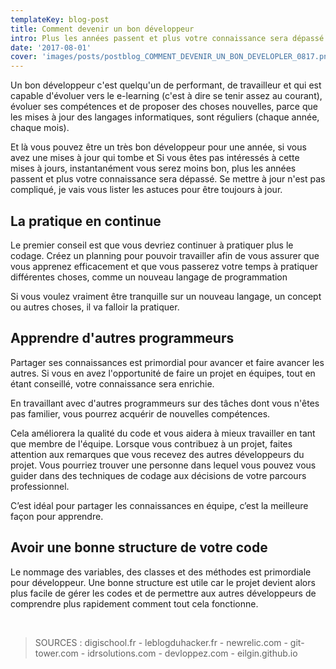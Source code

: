 ```yaml
---
templateKey: blog-post
title: Comment devenir un bon développeur
intro: Plus les années passent et plus votre connaissance sera dépassé. Se mettre à jour n'est pas compliqué, je vais vous lister les astuces pour être toujours à jour.
date: '2017-08-01'
cover: 'images/posts/postblog_COMMENT_DEVENIR_UN_BON_DEVELOPLER_0817.png'
---
```


Un bon développeur c'est quelqu'un de performant, de travailleur et qui est capable d'évoluer vers le e-learning (c'est à dire se tenir assez au courant), évoluer ses compétences et de proposer des choses nouvelles, parce que les mises à jour des langages informatiques, sont réguliers (chaque année, chaque mois).

Et là vous pouvez être un très bon développeur pour une année, si vous avez une mises à jour qui tombe et Si vous êtes pas intéressés à cette mises à jours, instantanément vous serez moins bon, plus les années passent et plus votre connaissance sera dépassé. Se mettre à jour n'est pas compliqué, je vais vous lister les astuces pour être toujours à jour.

## La pratique en continue

Le premier conseil est que vous devriez continuer à pratiquer plus le codage. Créez un planning pour pouvoir travailler afin de vous assurer que vous apprenez efficacement et que vous passerez votre temps à pratiquer différentes choses, comme un nouveau langage de programmation

Si vous voulez vraiment être tranquille sur un nouveau langage, un concept ou autres choses, il va falloir la pratiquer.

## Apprendre d'autres programmeurs

Partager ses connaissances est primordial pour avancer et faire avancer les autres. Si vous en avez l'opportunité de faire un projet en équipes, tout en étant conseillé, votre connaissance sera enrichie.

En travaillant avec d'autres programmeurs sur des tâches dont vous n'êtes pas familier, vous pourrez acquérir de nouvelles compétences.

Cela améliorera la qualité du code et vous aidera à mieux travailler en tant que membre de l'équipe. Lorsque vous contribuez à un projet, faites attention aux remarques que vous recevez des autres développeurs du projet. Vous pourriez trouver une personne dans lequel vous pouvez vous guider dans des techniques de codage aux décisions de votre parcours professionnel.

C’est idéal pour partager les connaissances en équipe, c’est la meilleure façon pour apprendre.

## Avoir une bonne structure de votre code

Le nommage des variables, des classes et des méthodes est primordiale pour développeur. Une bonne structure est utile car le projet devient alors plus facile de gérer les codes et de permettre aux autres développeurs de comprendre plus rapidement comment tout cela fonctionne.

<br>

> SOURCES : digischool.fr - leblogduhacker.fr - newrelic.com - git-tower.com - idrsolutions.com - devloppez.com - eilgin.github.io
